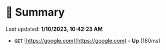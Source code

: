 # 📖 Summary
Last updated: **1/10/2023, 10:42:23 AM**

- `GET` [https://google.com](https://google.com) - **Up** (180ms)
